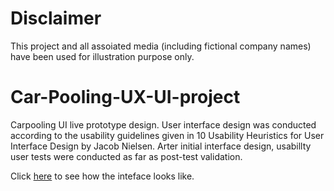 # Disclaimer
This project and all assoiated media (including fictional company names) have been used for illustration purpose only.

# Car-Pooling-UX-UI-project
Carpooling UI live prototype design. User interface design was conducted according to the usability guidelines given in 10 Usability Heuristics for User Interface Design by Jacob Nielsen. Arter initial interface design, usabillty user tests were conducted as far as post-test validation.  

Click [here](https://vimeo.com/355581181) to see how the inteface looks like.
